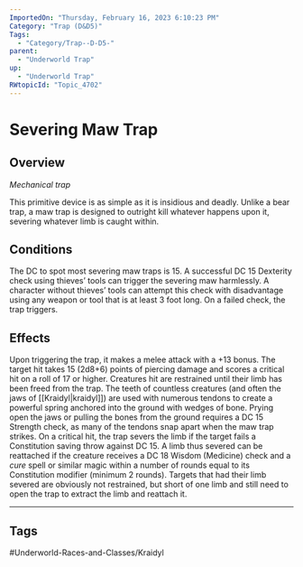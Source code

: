 ```yaml
---
ImportedOn: "Thursday, February 16, 2023 6:10:23 PM"
Category: "Trap (D&D5)"
Tags:
  - "Category/Trap--D-D5-"
parent:
  - "Underworld Trap"
up:
  - "Underworld Trap"
RWtopicId: "Topic_4702"
---
```

# Severing Maw Trap
## Overview
*Mechanical trap*

This primitive device is as simple as it is insidious and deadly. Unlike a bear trap, a maw trap is designed to outright kill whatever happens upon it, severing whatever limb is caught within.

## Conditions
The DC to spot most severing maw traps is 15. A successful DC 15 Dexterity check using thieves’ tools can trigger the severing maw harmlessly. A character without thieves’ tools can attempt this check with disadvantage using any weapon or tool that is at least 3 foot long. On a failed check, the trap triggers.

## Effects
Upon triggering the trap, it makes a melee attack with a +13 bonus. The target hit takes 15 (2d8+6) points of piercing damage and scores a critical hit on a roll of 17 or higher. Creatures hit are restrained until their limb has been freed from the trap. The teeth of countless creatures (and often the jaws of [[Kraidyl|kraidyl]]) are used with numerous tendons to create a powerful spring anchored into the ground with wedges of bone. Prying open the jaws or pulling the bones from the ground requires a DC 15 Strength check, as many of the tendons snap apart when the maw trap strikes. On a critical hit, the trap severs the limb if the target fails a Constitution saving throw against DC 15. A limb thus severed can be reattached if the creature receives a DC 18 Wisdom (Medicine) check and a *cure* spell or similar magic within a number of rounds equal to its Constitution modifier (minimum 2 rounds). Targets that had their limb severed are obviously not restrained, but short of one limb and still need to open the trap to extract the limb and reattach it.


---
## Tags
#Underworld-Races-and-Classes/Kraidyl

